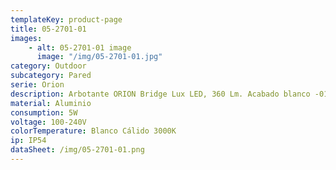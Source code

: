 ```yaml
---
templateKey: product-page
title: 05-2701-01
images: 
    - alt: 05-2701-01 image
      image: "/img/05-2701-01.jpg"
category: Outdoor
subcategory: Pared
serie: Orion
description: Arbotante ORION Bridge Lux LED, 360 Lm. Acabado blanco -01 y grafito -04.
material: Aluminio
consumption: 5W
voltage: 100-240V
colorTemperature: Blanco Cálido 3000K
ip: IP54
dataSheet: /img/05-2701-01.png
---
```

